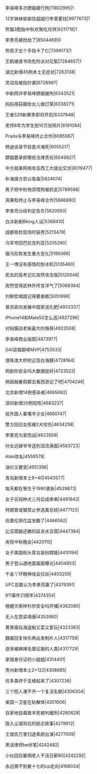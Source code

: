 李易峰多次嫖娼被行拘|11802995|1

12岁妹妹偷偷往姐姐行李里塞钱|9977673|1

熊猫3胞胎中秋欢聚吃月饼|9211718|1

李景亮被抢劫了|8504469|0

熊孩子五个手指卡了仨|7399173|1

王鹤棣虞书欣危险派对花絮|7284657|1

湖北新增45例本土无症状|7263138|

灵动岛被指抄袭|6728987|

中新网评李易峰嫖娼被拘|6343521|

妈妈用蒜瓣给女儿做灯笼|6338271|

王者S29新赛季即将开启|6337848|

老师8年为学生拍10万张照片|6191084|

Prada与李易峰终止合作|6085067|

杨迪谈录节目差点淹死|6055217|

嫖娼要承担哪些法律责任|6049827|

中方就美网络攻击西工大提出交涉|6019477|

朴海镇方否认吸毒|5824074|

男子把中秋物资喂狗被抓走|5789598|

真果粒终止与李易峰合作|5666890|

李景亮分歧判定告负|5620550|

白冰新剧Bking人设|5368410|

成都核检现场时装秀|5213478|

乌军夺回巴拉克列亚|5205290|

俄乌形势发生重大变化|5195066|

王一博没有感情的刨冰机|5135460|

死去的高考记忆突然攻击我|5120048|

突然觉得武林外传变洋气了|5068384|

刘畊宏唱跳记得要勇敢|5051998|

普京欲向发展中国家送化肥|4933337|

iPhone14和Mate50怎么选|4927296|

对贴膜店老板最大的侮辱|4923508|

李易峰商业版图|4873977|

GAI说唱巅峰MVP|4753533|

港珠澳大桥附近现白海豚|4728164|

网剧你安全吗大数据捉奸|4723523|

杨超越暑假都去看西游记了吧|4704246|

北京新增14例感染者|4695692|

深圳新增20例阳性|4683237|

给外国人看噶羊少女|4660747|

警方回应女孩被2犬咬伤|4634258|

李景亮为家而战|4623559|

孙女远嫁爷爷送别泪流满面|4583723|

Alan改名|4559578|

油价又要变|4551396|

青岛新增本土9+40|4543577|

每天都在等生于1990更新|4529873|

女子买纯种犬三月后成串串|4491943|

特朗普或被禁止参选美总统|4477123|

任嘉伦把花盆坐翻了|4466592|

比豆腐脑还嫩的延吉水豆腐|4447384|

央视中秋晚会|4420110|

女子美国街头穿古装扮嫦娥|4410194|

男子登山遇地震画面曝光|4404853|

千金丫环眼神戏会拉丝|4403259|

UFC总裁认为李景亮赢了|4379391|

911事件21周年|4374354|

檀健次荣梓杉你安全吗开播|4362080|

无人在意梁靖康|4352660|

黄景瑜玩海盗船又菜又爱玩|4323363|

魏晨回复快乐再出发制片人|4317758|

逐渐被麻辣毛蛋征服的人类|4317729|

拿错身份证的小姐姐|4314401|

贵州新增本土2+122|4308685|

任多美终于支棱起来了|4307236|

三个院人凑不齐一个复活名额|4306304|

美国一卫星在轨解体|4301606|

自家地投毒致羊死被判缓刑|4280628|

隐入尘烟背后的励志故事|4278912|

王俊凯万里归途素颜出演|4277009|

黑话律师be伏笔|4242482|

小伙回应雇佣老人干活日薪80|4242292|

永远猜不到姜十七的cp走向|4168034|


